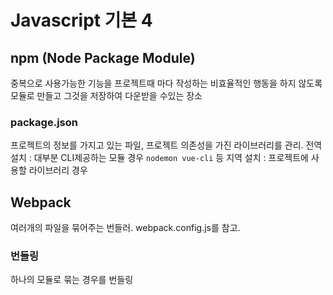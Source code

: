 # **Javascript 기본 4**

## npm (Node Package Module)

중복으로 사용가능한 기능을 프로젝트때 마다 작성하는 비효율적인 행동을 하지 않도록 모듈로 만들고 그것을 저장하여 다운받을 수있는 장소

### package.json

프로젝트의 정보를 가지고 있는 파일, 프로젝트 의존성을 가진 라이브러리를 관리.
전역 설치 : 대부분 CLI제공하는 모듈 경우 `nodemon vue-cli` 등
지역 설치 : 프로젝트에 사용할 라이브러리 경우


## Webpack

여러개의 파일을 묶어주는 번들러.
webpack.config.js를 참고.

### 번들링

하나의 모듈로 묶는 경우를 번들링